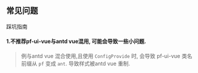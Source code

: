 ## 常见问题

踩坑指南

#### 1.不推荐pf-ui-vue与antd vue混用, 可能会导致一些小问题. 
> 例与antd vue 混合使用,且使用 `ConfigProvide` 时, 会导致 pf-ui-vue 类名前缀从 `pf` 变成 `ant`. 导致样式被antd vue 重制.